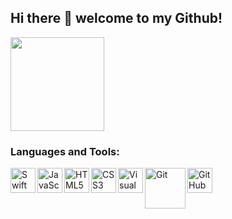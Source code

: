 ## Hi there 👋 welcome to my Github!

<p align="left">
  <img 
    width="150" src="https://media.giphy.com/media/v1.Y2lkPTc5MGI3NjExZGdxNDByZzNkd3RicGczNzFxazNrcWN2ejUxbzZjNWs2dmp0c2xseSZlcD12MV9pbnRlcm5hbF9naWZfYnlfaWQmY3Q9Zw/QXwtfadqo7wbfmT46H/giphy.gif">
</p>

### Languages and Tools: 

<img align="left" alt="Swift" width="40px" src="https://media.giphy.com/media/JQpOCgnGfb7FCvEVrd/giphy.gif" />&nbsp;
<img align="left" alt="JavaScript" width="40px" src="https://media.giphy.com/media/ln7z2eWriiQAllfVcn/giphy.gif" />&nbsp;
<img align="left" alt="HTML5" width="40px" src="https://media.giphy.com/media/XAxylRMCdpbEWUAvr8/giphy.gif" />&nbsp;
<img align="left" alt="CSS3" width="40px" src="https://media.giphy.com/media/fsEaZldNC8A1PJ3mwp/giphy.gif" />&nbsp;
<img align="left" alt="Visual Studio Code" width="40px" src="https://media.giphy.com/media/SS8CV2rQdlYNLtBCiF/giphy.gif" /> &nbsp;
<img align="left" alt="Git" width="65px" src="https://media.giphy.com/media/kH1DBkPNyZPOk0BxrM/giphy.gif" />&nbsp;
<img align="left" alt="GitHub" width="40px" src="https://media.giphy.com/media/du3J3cXyzhj75IOgvA/giphy.gif" />&nbsp;

<!--
**kapilbhoyar/kapilbhoyar** is a ✨ _special_ ✨ repository because its `README.md` (this file) appears on your GitHub profile.

Here are some ideas to get you started:

- 🔭 I’m currently working on ...
- 🌱 I’m currently learning ...
- 👯 I’m looking to collaborate on ...
- 🤔 I’m looking for help with ...
- 💬 Ask me about ...
- 📫 How to reach me: ...
- 😄 Pronouns: ...
- ⚡ Fun fact: ...
-->
